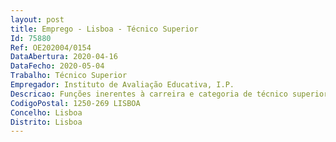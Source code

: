 ```yaml
--- 
layout: post
title: Emprego - Lisboa - Técnico Superior
Id: 75880
Ref: OE202004/0154
DataAbertura: 2020-04-16
DataFecho: 2020-05-04
Trabalho: Técnico Superior
Empregador: Instituto de Avaliação Educativa, I.P.
Descricao: Funções inerentes à carreira e categoria de técnico superior, com grau de complexidade 3, de acordo com o constante no anexo à LTFP, na área dos estudos internacionais de avaliação de alunos, designadamente  desenvolver tarefas associadas ao planeamento, preparação e aplicação de estudos internacionais de avaliação de alunos  preparar materiais de teste e questionários a aplicar a alunos, professores e escolas  acompanhar as escolas participantes nas fases de preparação e aplicação dos testes  preparar, introduzir e validar dados  realizar os apuramentos de dados necessários à análise e divulgação de resultados com vista à produção de relatórios nacionais e outros estudos.
CodigoPostal: 1250-269 LISBOA
Concelho: Lisboa
Distrito: Lisboa
--- 
```

